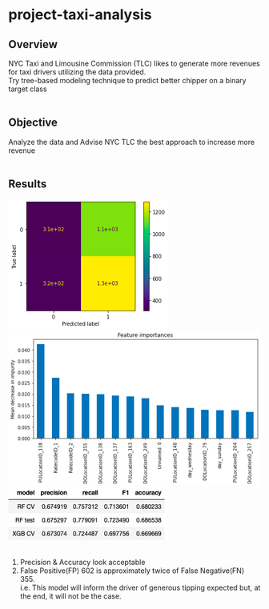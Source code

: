 # project-taxi-analysis

## Overview<br>
  NYC Taxi and Limousine Commission (TLC) likes to generate more revenues for taxi drivers utilizing the data provided.<br>
  Try tree-based modeling technique to predict better chipper on a binary target class<br>
<br>

## Objective<br>
  Analyze the data and Advise NYC TLC the best approach to increase more revenue<br>
<br>
## Results<br>
![graph 1](/assets/graph_1.png)![graph 2](/assets/graph_2.png)<br>
![table 1](/assets/table_1.png)<br>
<br>
  1) Precision & Accuracy look acceptable<br>
  2) False Positive(FP) 602 is approximately twice of False Negative(FN) 355.<br>
     i.e. This model will inform the driver of generous tipping expected but, at the end, it will not be the case.<br>
<br>
